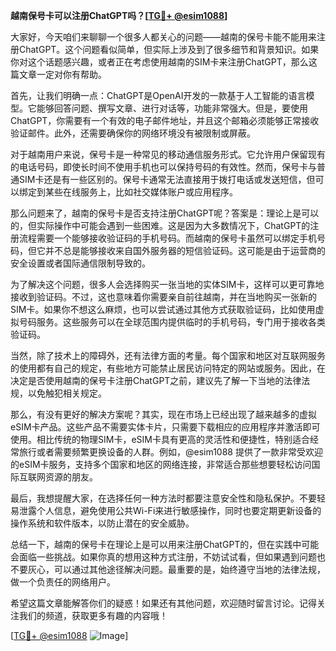 **越南保号卡可以注册ChatGPT吗？[[TG💪+ @esim1088](https://t.me/s/esim1088)]**

大家好，今天咱们来聊聊一个很多人都关心的问题——越南的保号卡能不能用来注册ChatGPT。这个问题看似简单，但实际上涉及到了很多细节和背景知识。如果你对这个话题感兴趣，或者正在考虑使用越南的SIM卡来注册ChatGPT，那么这篇文章一定对你有帮助。

首先，让我们明确一点：ChatGPT是OpenAI开发的一款基于人工智能的语言模型。它能够回答问题、撰写文章、进行对话等，功能非常强大。但是，要使用ChatGPT，你需要有一个有效的电子邮件地址，并且这个邮箱必须能够正常接收验证邮件。此外，还需要确保你的网络环境没有被限制或屏蔽。

对于越南用户来说，保号卡是一种常见的移动通信服务形式。它允许用户保留现有的电话号码，即使长时间不使用手机也可以保持号码的有效性。然而，保号卡与普通SIM卡还是有一些区别的。保号卡通常无法直接用于拨打电话或发送短信，但可以绑定到某些在线服务上，比如社交媒体账户或应用程序。

那么问题来了，越南的保号卡是否支持注册ChatGPT呢？答案是：理论上是可以的，但实际操作中可能会遇到一些困难。这是因为大多数情况下，ChatGPT的注册流程需要一个能够接收验证码的手机号码。而越南的保号卡虽然可以绑定手机号码，但它并不总是能够接收来自国外服务器的短信验证码。这可能是由于运营商的安全设置或者国际通信限制导致的。

为了解决这个问题，很多人会选择购买一张当地的实体SIM卡，这样可以更可靠地接收到验证码。不过，这也意味着你需要亲自前往越南，并在当地购买一张新的SIM卡。如果你不想这么麻烦，也可以尝试通过其他方式获取验证码，比如使用虚拟号码服务。这些服务可以在全球范围内提供临时的手机号码，专门用于接收各类验证码。

当然，除了技术上的障碍外，还有法律方面的考量。每个国家和地区对互联网服务的使用都有自己的规定，有些地方可能禁止居民访问特定的网站或服务。因此，在决定是否使用越南的保号卡注册ChatGPT之前，建议先了解一下当地的法律法规，以免触犯相关规定。

那么，有没有更好的解决方案呢？其实，现在市场上已经出现了越来越多的虚拟eSIM卡产品。这些产品不需要实体卡片，只需要下载相应的应用程序并激活即可使用。相比传统的物理SIM卡，eSIM卡具有更高的灵活性和便捷性，特别适合经常旅行或者需要频繁更换设备的人群。例如，@esim1088 提供了一款非常受欢迎的eSIM卡服务，支持多个国家和地区的网络连接，非常适合那些想要轻松访问国际互联网资源的朋友。

最后，我想提醒大家，在选择任何一种方法时都要注意安全性和隐私保护。不要轻易泄露个人信息，避免使用公共Wi-Fi来进行敏感操作，同时也要定期更新设备的操作系统和软件版本，以防止潜在的安全威胁。

总结一下，越南的保号卡在理论上是可以用来注册ChatGPT的，但在实践中可能会面临一些挑战。如果你真的想用这种方式注册，不妨试试看，但如果遇到问题也不要灰心，可以通过其他途径解决问题。最重要的是，始终遵守当地的法律法规，做一个负责任的网络用户。

希望这篇文章能解答你们的疑惑！如果还有其他问题，欢迎随时留言讨论。记得关注我们的频道，获取更多有趣的内容哦！

[[TG💪+ @esim1088](https://t.me/s/esim1088) ![Image](https://i.postimg.cc/4NQfJmqS/Snipaste-2025-05-13-00-14-12.png)]